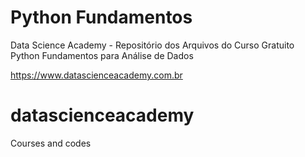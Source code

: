 # Python Fundamentos

Data Science Academy - Repositório dos Arquivos do Curso Gratuito Python Fundamentos para Análise de Dados

https://www.datascienceacademy.com.br

# datascienceacademy
Courses and codes
